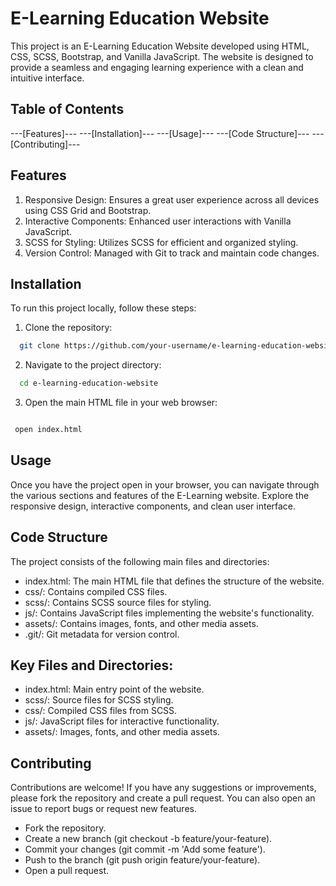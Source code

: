 # E-Learning Education Website

This project is an E-Learning Education Website developed using HTML, CSS, SCSS, Bootstrap, and Vanilla JavaScript. The website is designed to provide a seamless and engaging learning experience with a clean and intuitive interface.

## Table of Contents
---[Features]---
---[Installation]---
---[Usage]---
---[Code Structure]---
---[Contributing]---

## Features

1. Responsive Design: Ensures a great user experience across all devices using CSS Grid and Bootstrap.
2. Interactive Components: Enhanced user interactions with Vanilla JavaScript.
3. SCSS for Styling: Utilizes SCSS for efficient and organized styling.
4. Version Control: Managed with Git to track and maintain code changes.
   
## Installation
To run this project locally, follow these steps:

1. Clone the repository:

```bash
  git clone https://github.com/your-username/e-learning-education-website.git
```

2. Navigate to the project directory:

```bash
  cd e-learning-education-website
```

3. Open the main HTML file in your web browser:

```bash

 open index.html
```

## Usage

Once you have the project open in your browser, you can navigate through the various sections and features of the E-Learning website. Explore the responsive design, interactive components, and clean user interface.

## Code Structure

The project consists of the following main files and directories:

- index.html: The main HTML file that defines the structure of the website.
- css/: Contains compiled CSS files.
- scss/: Contains SCSS source files for styling.
- js/: Contains JavaScript files implementing the website's functionality.
- assets/: Contains images, fonts, and other media assets.
- .git/: Git metadata for version control.

## Key Files and Directories:

- index.html: Main entry point of the website.
- scss/: Source files for SCSS styling.
- css/: Compiled CSS files from SCSS.
- js/: JavaScript files for interactive functionality.
- assets/: Images, fonts, and other media assets.
  
## Contributing

Contributions are welcome! If you have any suggestions or improvements, please fork the repository and create a pull request. You can also open an issue to report bugs or request new features.

- Fork the repository.
- Create a new branch (git checkout -b feature/your-feature).
- Commit your changes (git commit -m 'Add some feature').
- Push to the branch (git push origin feature/your-feature).
- Open a pull request.
